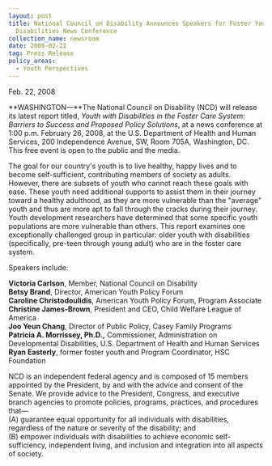 ```yaml
---
layout: post
title: National Council on Disability Announces Speakers for Foster Youth with
  Disabilities News Conference
collection_name: newsroom
date: 2008-02-22
tag: Press Release
policy_areas:
  - Youth Perspectives
---
```

F﻿eb. 22, 2008

**WASHINGTON—**The National Council on Disability (NCD) will release its latest report titled, *Youth with Disabilities in the Foster Care System: Barriers to Success and Proposed Policy Solutions*, at a news conference at 1:00 p.m. February 26, 2008, at the U.S. Department of Health and Human Services, 200 Independence Avenue, SW, Room 705A, Washington, DC. This free event is open to the public and the media.

The goal for our country's youth is to live healthy, happy lives and to become self-sufficient, contributing members of society as adults. However, there are subsets of youth who cannot reach these goals with ease. These youth need additional supports to assist them in their journey toward a healthy adulthood, as they are more vulnerable than the "average" youth and thus are more apt to fall through the cracks during their journey. Youth development researchers have determined that some specific youth populations are more vulnerable than others. This report examines one exceptionally challenged group in particular: older youth with disabilities (specifically, pre-teen through young adult) who are in the foster care system.

Speakers include:

**Victoria Carlson**, Member, National Council on Disability\
**Betsy Brand**, Director, American Youth Policy Forum\
**Caroline Christodoulidis**, American Youth Policy Forum, Program Associate\
**Christine James-Brown**, President and CEO, Child Welfare League of America\
**Joo Yeun Chang**, Director of Public Policy, Casey Family Programs\
**Patricia A. Morrissey, Ph.D.,** Commissioner, Administration on Developmental Disabilities, U.S. Department of Health and Human Services\
**Ryan Easterly**, former foster youth and Program Coordinator, HSC Foundation

NCD is an independent federal agency and is composed of 15 members appointed by the President, by and with the advice and consent of the Senate. We provide advice to the President, Congress, and executive branch agencies to promote policies, programs, practices, and procedures that—\
(A) guarantee equal opportunity for all individuals with disabilities, regardless of the nature or severity of the disability; and\
(B) empower individuals with disabilities to achieve economic self-sufficiency, independent living, and inclusion and integration into all aspects of society.